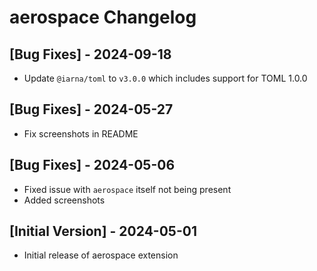 # aerospace Changelog

## [Bug Fixes] - 2024-09-18

* Update `@iarna/toml` to `v3.0.0` which includes support for TOML 1.0.0

## [Bug Fixes] - 2024-05-27

* Fix screenshots in README

## [Bug Fixes] - 2024-05-06

* Fixed issue with `aerospace` itself not being present
* Added screenshots

## [Initial Version] - 2024-05-01

* Initial release of aerospace extension

